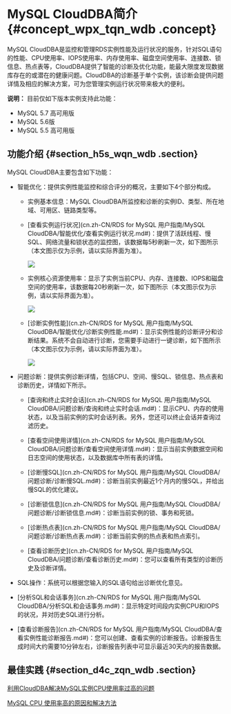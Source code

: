 # MySQL CloudDBA简介 {#concept_wpx_tqn_wdb .concept}

MySQL CloudDBA是监控和管理RDS实例性能及运行状况的服务，针对SQL语句的性能、CPU使用率、IOPS使用率、内存使用率、磁盘空间使用率、连接数、锁信息、热点表等，CloudDBA提供了智能的诊断及优化功能，能最大限度发现数据库存在的或潜在的健康问题。CloudDBA的诊断基于单个实例，该诊断会提供问题详情及相应的解决方案，可为您管理实例运行状况带来极大的便利。

**说明：** 目前仅如下版本实例支持此功能：

-   MySQL 5.7 高可用版
-   MySQL 5.6版
-   MySQL 5.5 高可用版

## 功能介绍 {#section_h5s_wqn_wdb .section}

MySQL CloudDBA主要包含如下功能：

-   智能优化：提供实例性能监控和综合评分的概况，主要如下4个部分构成。

    -   实例基本信息：MySQL CloudDBA所监控和诊断的实例ID、类型、所在地域、可用区、链路类型等。

    -   [查看实例运行状况](cn.zh-CN/RDS for MySQL 用户指南/MySQL CloudDBA/智能优化/查看实例运行状况.md#)：提供了活跃线程、慢SQL、网络流量和锁状态的监控图，该数据每5秒刷新一次，如下图所示（本文图示仅为示例，请以实际界面为准）。

        ![](http://static-aliyun-doc.oss-cn-hangzhou.aliyuncs.com/assets/img/7899/15516635313051_zh-CN.png)

    -   实例核心资源使用率：显示了实例当前CPU、内存、连接数、IOPS和磁盘空间的使用率，该数据每20秒刷新一次，如下图所示（本文图示仅为示例，请以实际界面为准）。

        ![](http://static-aliyun-doc.oss-cn-hangzhou.aliyuncs.com/assets/img/41831/155166353133834_zh-CN.png)

    -   [诊断实例性能](cn.zh-CN/RDS for MySQL 用户指南/MySQL CloudDBA/智能优化/诊断实例性能.md#)：显示实例性能的诊断评分和诊断结果。系统不会自动进行诊断，您需要手动进行一键诊断，如下图所示（本文图示仅为示例，请以实际界面为准）。

        ![](http://static-aliyun-doc.oss-cn-hangzhou.aliyuncs.com/assets/img/7899/15516635313053_zh-CN.png)

-   问题诊断：提供实例诊断详情，包括CPU、空间、慢SQL、锁信息、热点表和诊断历史，详情如下所示。

    -   [查询和终止实时会话](cn.zh-CN/RDS for MySQL 用户指南/MySQL CloudDBA/问题诊断/查询和终止实时会话.md#)：显示CPU、内存的使用状态，以及当前实例的实时会话列表。另外，您还可以终止会话并查询过滤历史。

    -   [查看空间使用详情](cn.zh-CN/RDS for MySQL 用户指南/MySQL CloudDBA/问题诊断/查看空间使用详情.md#)：显示当前实例数据空间和日志空间的使用状态，以及数据库中所有表的详情。

    -   [诊断慢SQL](cn.zh-CN/RDS for MySQL 用户指南/MySQL CloudDBA/问题诊断/诊断慢SQL.md#)：诊断当前实例最近1个月内的慢SQL，并给出慢SQL的优化建议。

    -   [诊断锁信息](cn.zh-CN/RDS for MySQL 用户指南/MySQL CloudDBA/问题诊断/诊断锁信息.md#)：诊断当前实例的锁、事务和死锁。

    -   [诊断热点表](cn.zh-CN/RDS for MySQL 用户指南/MySQL CloudDBA/问题诊断/诊断热点表.md#)：诊断当前实例的热点表和热点索引。

    -   [查看诊断历史](cn.zh-CN/RDS for MySQL 用户指南/MySQL CloudDBA/问题诊断/查看诊断历史.md#)：您可以查看所有类型的诊断历史及诊断详情。

-   SQL操作：系统可以根据您输入的SQL语句给出诊断优化意见。

-   [分析SQL和会话事务](cn.zh-CN/RDS for MySQL 用户指南/MySQL CloudDBA/分析SQL和会话事务.md#)：显示特定时间段内实例CPU和IOPS的状况，并对历史SQL进行分析。

-   [查看诊断报告](cn.zh-CN/RDS for MySQL 用户指南/MySQL CloudDBA/查看实例性能诊断报告.md#)：您可以创建、查看实例的诊断报告。诊断报告生成时间大约需要10分钟左右，诊断报告列表中可显示最近30天内的报告数据。


## 最佳实践 {#section_d4c_zqn_wdb .section}

[利用CloudDBA解决MySQL实例CPU使用率过高的问题](https://help.aliyun.com/document_detail/65233.html)

[MySQL CPU 使用率高的原因和解决方法](https://help.aliyun.com/knowledge_detail/51587.html)

